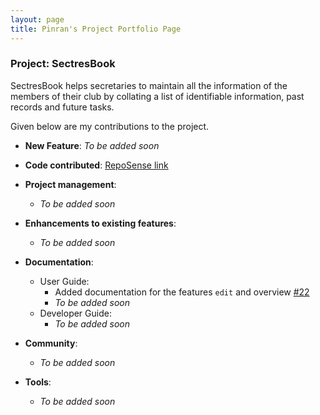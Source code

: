 ```yaml
---
layout: page
title: Pinran's Project Portfolio Page
---
```


### Project: SectresBook

SectresBook helps secretaries to maintain all the information of the members of their club by collating a list of identifiable information, past records and future tasks.

Given below are my contributions to the project.

* **New Feature**: *To be added soon*

* **Code contributed**: [RepoSense link](https://nus-cs2103-ay2223s1.github.io/tp-dashboard/?search=pinran-j&breakdown=true)

* **Project management**:
  * *To be added soon*

* **Enhancements to existing features**:
  * *To be added soon*

* **Documentation**:
  * User Guide:
    * Added documentation for the features `edit` and overview [\#22](https://github.com/AY2223S1-CS2103T-W12-2/tp/pull/22)
    * *To be added soon*
  * Developer Guide:
    * *To be added soon*

* **Community**:
  * *To be added soon*

* **Tools**:
  * *To be added soon*

